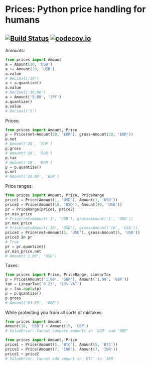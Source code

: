 Prices: Python price handling for humans
========================================
[![Build Status](https://secure.travis-ci.org/mirumee/prices.png)](https://travis-ci.org/mirumee/prices) [![codecov.io](http://codecov.io/github/mirumee/prices/coverage.svg?branch=master)](http://codecov.io/github/mirumee/prices?branch=master)
------
Amounts:
```python
from prices import Amount
a = Amount(10, 'USD')
a += Amount(20, 'USD')
a.value
# Decimal('30')
a = a.quantize()
a.value
# Decimal('30.00')
a = Amount('5.00', 'JPY')
a.quantize()
a.value
# Decimal('5')
```
Prices:
```python
from prices import Amount, Price
p = Price(net=Amount(20, 'EUR'), gross=Amount(30, 'EUR'))
p.net
# Amount('20', 'EUR')
p.gross
# Amount('30', 'EUR')
p.tax
# Amount('10', 'EUR')
p = p.quantize()
p.net
# Amount('20.00', 'EUR')
```
Price ranges:
```python
from prices import Amount, Price, PriceRange
price1 = Price(Amount(1, 'USD'), Amount(1, 'USD'))
price2 = Price(Amount(10, 'USD'), Amount(10, 'USD'))
pr = PriceRange(price1, price2)
pr.min_price
# Price(net=Amount('1', 'USD'), gross=Amount('1', 'USD'))
pr.max_price
# Price(net=Amount('10', 'USD'), gross=Amount('10', 'USD'))
price3 = Price(net=Amount(5, 'USD'), gross=Amount(5, 'USD'))
price3 in pr
# True
pr = pr.quantize()
pr.min_price.net
# Amount('1.00', 'USD')
```
Taxes:
```python
from prices import Price, PriceRange, LinearTax
p = Price(Amount('1.99', 'GBP'), Amount('1.99', 'GBP'))
tax = LinearTax('0.23', '23% VAT')
p = tax.apply(p)
p = p.quantize()
p.gross
# Amount('63.95', 'GBP')
```
While protecting you from all sorts of mistakes:
```python
from prices import Amount
Amount(10, 'USD') < Amount(15, 'GBP')
# ValueError: Cannot compare amounts in 'USD' and 'GBP'
```
```python
from prices import Amount, Price
price1 = Price(Amount(5, 'BTC'), Amount(5, 'BTC'))
price2 = Price(Amount(7, 'INR'), Amount(7, 'INR'))
price1 + price2
# ValueError: Cannot add amount in 'BTC' to 'INR'
